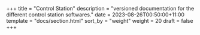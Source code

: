 +++
title = "Control Station"
description = "versioned documentation for the different control station softwares."
date = 2023-08-26T00:50:00+11:00
template = "docs/section.html"
sort_by = "weight"
weight = 20
draft = false
+++
